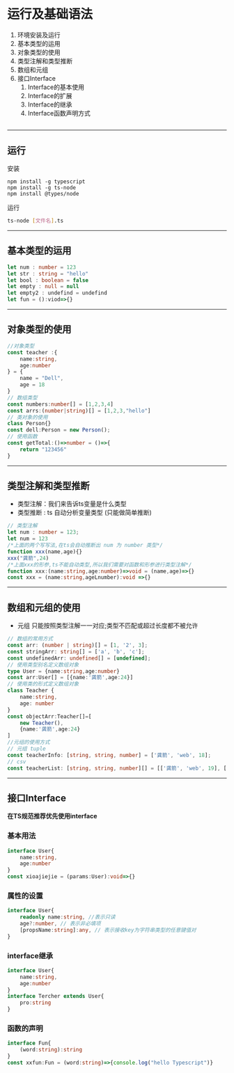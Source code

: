 # 运行及基础语法

1. 环境安装及运行
2. 基本类型的运用
3. 对象类型的使用
4. 类型注解和类型推断
5. 数组和元组
6. 接口Interface
   1. Interface的基本使用
   2. Interface的扩展
   3. Interface的继承
   4. Interface函数声明方式

## 

----

## 运行

安装

```shell
npm install -g typescript
npm install -g ts-node
npm install @types/node
```

运行

```sh
ts-node [文件名].ts
```

---

## 基本类型的运用

```typescript
let num : number = 123
let str : string = "hello"
let bool : boolean = false
let empty : null = null
let empty2 : undefind = undefind
let fun = ():viod=>{}
```

---

## 对象类型的使用

```typescript
//对象类型
const teacher :{
    name:string,
    age:number
} = {
    name = "Dell",
    age = 18
}
// 数组类型
const numbers:number[] = [1,2,3,4]
const arrs:(number|string)[] = [1,2,3,"hello"]
// 类对象的使用
class Person{}
const dell:Person = new Person();
// 使用函数
const getTotal:()=>number = ()=>{
    return "123456"
}
```

---

## 类型注解和类型推断

- 类型注解：我们来告诉ts变量是什么类型
- 类型推断 : ts 自动分析变量类型 (只能做简单推断)

```typescript
// 类型注解
let num : number = 123;
let num = 123 
/*上面的两个写写法,在ts会自动推断出 num 为 number 类型*/
function xxx(name,age){}
xxx("龚箭",24)
/*上面xxx的形参,ts不能自动类型,所以我们需要对函数和形参进行类型注解*/
function xxx:(name:string,age:number)=>void = (name,age)=>{}
const xxx = (name:string,ageLnumber):void =>{}
```

---

## 数组和元组的使用

- 元组 只能按照类型注解一一对应;类型不匹配或超过长度都不被允许

```typescript
// 数组的常用方式
const arr: (number | string)[] = [1, '2', 3];
const stringArr: string[] = ['a', 'b', 'c'];
const undefinedArr: undefined[] = [undefined];
// 使用类型别名定义数组对象
type User = {name:string,age:number}
const arr:User[] = [{name:'龚箭',age:24}]
// 使用类的形式定义数组对象
class Teacher {
    name:string,
    age: number
}
const objectArr:Teacher[]=[
    new Teacher(),
    {name:'龚箭',age:24}
]
//元组的使用方式
// 元组 tuple
const teacherInfo: [string, string, number] = ['龚箭', 'web', 18];
// csv
const teacherList: [string, string, number][] = [['龚箭', 'web', 19], ['龚箭', 'web', 26], ['龚箭', 'web', 38]];

```

---

## 接口Interface

**在TS规范推荐优先使用interface**

### 基本用法

```typescript
interface User{
    name:string,
    age:number
}
const xioajiejie = (params:User):void=>{}
```

### 属性的设置

```typescript
interface User{
    readonly name:string, //表示只读
    age?:number, // 表示非必填项
    [propsName:string]:any, // 表示接收key为字符串类型的任意键值对
}
```

### interface继承

```typescript
interface User{
    name:string,
    age:number
}
interface Tercher extends User{
    pro:string
}
```

### 函数的声明

```typescript
interface Fun{
    (word:string):string
}
const xxfun:Fun = (word:string)=>{console.log("hello Typescript")}
```

